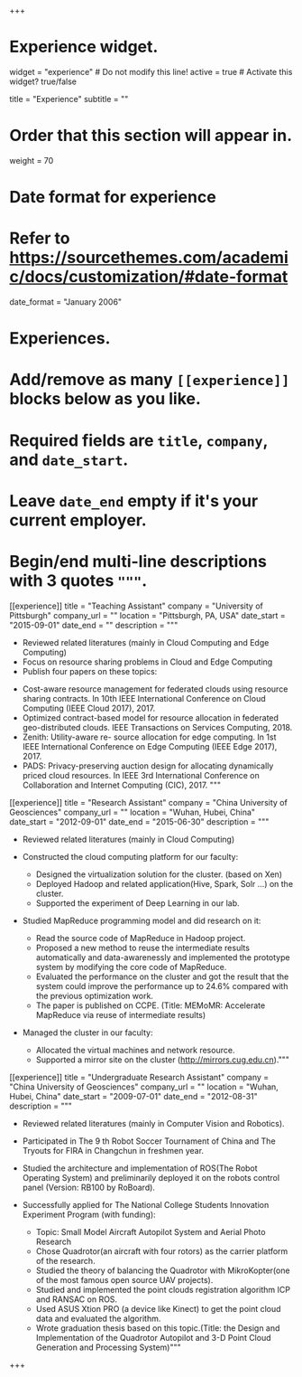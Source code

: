 +++
# Experience widget.
widget = "experience"  # Do not modify this line!
active = true  # Activate this widget? true/false

title = "Experience"
subtitle = ""

# Order that this section will appear in.
weight = 70

# Date format for experience
#   Refer to https://sourcethemes.com/academic/docs/customization/#date-format
date_format = "January 2006"

# Experiences.
#   Add/remove as many `[[experience]]` blocks below as you like.
#   Required fields are `title`, `company`, and `date_start`.
#   Leave `date_end` empty if it's your current employer.
#   Begin/end multi-line descriptions with 3 quotes `"""`.
[[experience]]
  title = "Teaching Assistant"
  company = "University of Pittsburgh"
  company_url = ""
  location = "Pittsburgh, PA, USA"
  date_start = "2015-09-01"
  date_end = ""
  description = """
+ Reviewed related literatures (mainly in Cloud Computing and Edge Computing)
+ Focus on resource sharing problems in Cloud and Edge Computing
+ Publish four papers on these topics:

 - Cost-aware resource management for federated clouds using resource sharing contracts. In 10th IEEE International Conference on Cloud Computing (IEEE Cloud 2017), 2017. 
 - Optimized contract-based model for resource allocation in federated geo-distributed clouds. IEEE Transactions on Services Computing, 2018.
 - Zenith: Utility-aware re- source allocation for edge computing. In 1st IEEE International Conference on Edge Computing (IEEE Edge 2017), 2017.
 - PADS: Privacy-preserving auction design for allocating dynamically priced cloud resources. In IEEE 3rd International Conference on Collaboration and Internet Computing (CIC), 2017.
  """

[[experience]]
  title = "Research Assistant"
  company = "China University of Geosciences"
  company_url = ""
  location = "Wuhan, Hubei, China"
  date_start = "2012-09-01"
  date_end = "2015-06-30"
  description = """
+ Reviewed related literatures (mainly in Cloud Computing)
+ Constructed the cloud computing platform for our faculty:

	- Designed the virtualization solution for the cluster. (based on Xen)
	- Deployed Hadoop and related application(Hive, Spark, Solr ...) on the cluster.
	- Supported the experiment of Deep Learning in our lab.
+ Studied MapReduce programming model and did research on it:

	- Read the source code of MapReduce in Hadoop project.
	- Proposed a new method to reuse the intermediate results automatically and data-awarenessly and implemented the prototype system by modifying the core code of MapReduce.
	- Evaluated the performance on the cluster and got the result that the system could improve the performance up to 24.6% compared with the previous optimization work.
	- The paper is published on CCPE. (Title: MEMoMR: Accelerate MapReduce via reuse of intermediate results)
	
+ Managed the cluster in our faculty:

	- Allocated the virtual machines and network resource.
	- Supported a mirror site on the cluster (http://mirrors.cug.edu.cn)."""

[[experience]]
  title = "Undergraduate Research Assistant"
  company = "China University of Geosciences"
  company_url = ""
  location = "Wuhan, Hubei, China"
  date_start = "2009-07-01"
  date_end = "2012-08-31"
  description = """
+ Reviewed related literatures (mainly in Computer Vision and Robotics).
+ Participated in The 9 th Robot Soccer Tournament of China and The Tryouts for FIRA in Changchun in freshmen year.
+ Studied the architecture and implementation of ROS(The Robot Operating System) and preliminarily deployed it on the robots control panel (Version: RB100 by RoBoard).
+ Successfully applied for The National College Students Innovation Experiment Program (with funding):

	- Topic: Small Model Aircraft Autopilot System and Aerial Photo Research
	- Chose Quadrotor(an aircraft with four rotors) as the carrier platform of the research.
	- Studied the theory of balancing the Quadrotor with MikroKopter(one of the most famous open source UAV projects).
	- Studied and implemented the point clouds registration algorithm ICP and RANSAC on ROS.
	- Used ASUS Xtion PRO (a device like Kinect) to get the point cloud data and evaluated the algorithm.
	- Wrote graduation thesis based on this topic.(Title: the Design and Implementation of the Quadrotor Autopilot and 3-D Point Cloud Generation and Processing System)"""


+++
